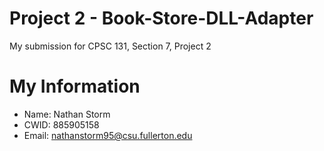 # Project 2 - Book-Store-DLL-Adapter

My submission for CPSC 131, Section 7, Project 2

# My Information

* Name: Nathan Storm 
* CWID: 885905158
* Email: nathanstorm95@csu.fullerton.edu